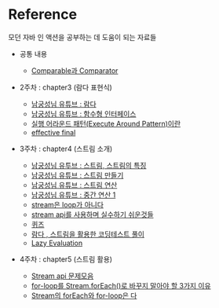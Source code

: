 # Reference
모던 자바 인 액션을 공부하는 데 도움이 되는 자료들
+ 공통 내용
  - [Comparable과 Comparator](https://st-lab.tistory.com/243)  

+ 2주차 : chapter3 (람다 표현식)
  - [남궁성님 유튜브 : 람다](https://www.youtube.com/watch?v=3wnmgM4qK30)
  - [남궁성님 유튜브 : 함수형 인터페이스](https://www.youtube.com/watch?v=0Sp9eFRV8gE)
  - [실행 어라운드 패턴(Execute Around Pattern)이란](https://tourspace.tistory.com/68?category=788398)
  - [effective final](https://madplay.github.io/post/effectively-final-in-java)

+ 3주차 : chapter4 (스트림 소개)
  - [남궁성님 유투브 : 스트림, 스트림의 특징](https://www.youtube.com/watch?v=7Kyf4mMjbTQ)
  - [남궁성님 유튜브 : 스트림 만들기](https://www.youtube.com/watch?v=AOw4cCVUJC4)
  - [남궁성님 유튜브 : 스트림 연산](https://www.youtube.com/watch?v=iY8ta9upajE)
  - [남궁성님 유튜브 : 중간 연산 1](https://www.youtube.com/watch?v=G2lPQB42GL8)
  - [stream은 loop가 아니다](https://www.popit.kr/java8-stream%EC%9D%80-loop%EA%B0%80-%EC%95%84%EB%8B%88%EB%8B%A4/)
  - [stream api를 사용하며 실수하기 쉬운것들](https://hamait.tistory.com/547)
  - [퀴즈](https://github.com/HyangKeunChoi/modern-java-in-action-study/blob/main/%ED%96%A5%EA%B7%BC/chapter4/quiz.md)
  - [람다 , 스트림을 활용한 코딩테스트 풀이](https://yeonyeon.tistory.com/156)
  - [Lazy Evaluation](https://dororongju.tistory.com/137)

+ 4주차 : chapter5 (스트림 활용)
  - [Stream api 문제모음](https://github.com/MangKyu/stream-quiz)
  - [for-loop를 Stream.forEach()로 바꾸지 말아야 할 3가지 이유](http://homoefficio.github.io/2016/06/26/for-loop-%EB%A5%BC-Stream-forEach-%EB%A1%9C-%EB%B0%94%EA%BE%B8%EC%A7%80-%EB%A7%90%EC%95%84%EC%95%BC-%ED%95%A0-3%EA%B0%80%EC%A7%80-%EC%9D%B4%EC%9C%A0/)
  - [Stream의 forEach와 for-loop은 다](https://tecoble.techcourse.co.kr/post/2020-05-14-foreach-vs-forloop/)
